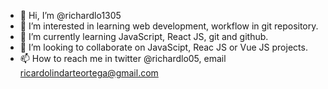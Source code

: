 - 👋 Hi, I’m @richardlo1305
- 👀 I’m interested in learning web development, workflow in git repository. 
- 🌱 I’m currently learning JavaScript, React JS, git and github.
- 💞️ I’m looking to collaborate on JavaScipt, Reac JS or Vue JS projects.
- 📫 How to reach me in twitter @richardlo05, email ricardolindarteortega@gmail.com


